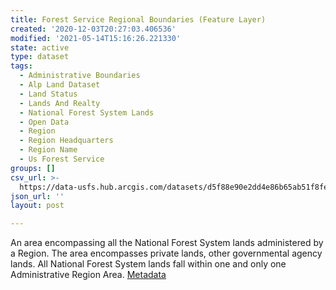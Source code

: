 ```yaml
---
title: Forest Service Regional Boundaries (Feature Layer)
created: '2020-12-03T20:27:03.406536'
modified: '2021-05-14T15:16:26.221330'
state: active
type: dataset
tags:
  - Administrative Boundaries
  - Alp Land Dataset
  - Land Status
  - Lands And Realty
  - National Forest System Lands
  - Open Data
  - Region
  - Region Headquarters
  - Region Name
  - Us Forest Service
groups: []
csv_url: >-
  https://data-usfs.hub.arcgis.com/datasets/d5f88e90e2dd4e86b65ab51f8fe174a6_1.csv?outSR=%7B%22latestWkid%22%3A4269%2C%22wkid%22%3A4269%7D
json_url: ''
layout: post

---
```

An area encompassing all the National Forest System lands administered by a Region. The area encompasses private lands, other governmental agency lands. All National Forest System lands fall within one and only one Administrative Region Area. <a href='https://data.fs.usda.gov/geodata/edw/edw_resources/meta/S_USA.AdministrativeRegion.xml' target='_blank'>Metadata</a>
